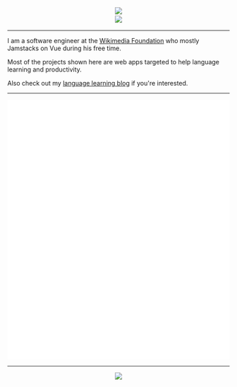<div align="center">
  <img src="https://readme-typing-svg.herokuapp.com?color=FFDA00&background=FFFFFF00&center=true&vCenter=true&lines=Hi+there+%F0%9F%91%8B" />
</div>

<div align="center">
  <img src="https://pbs.twimg.com/media/DepEIeTV4AAbkvO.jpg" />
</div>

---

I am a software engineer at the [Wikimedia Foundation](https://github.com/wikimedia) who mostly Jamstacks on Vue during his free time.

Most of the projects shown here are web apps targeted to help language learning and productivity.

Also check out my <a href="https://barelylingual.net/">language learning blog</a> if you're interested.

---

<div align="center">
<span>
  <img align="center" src="https://github.com/tchin25/github-stats/blob/master/generated/overview.svg" />
</span>
<span>
  <img align="center" src="https://github.com/tchin25/github-stats/blob/master/generated/languages.svg" />
</span>
</div>

---

<div align="center">
<img src="https://github-profile-trophy.vercel.app/?username=tchin25&rank=-C,-B&margin-w=8&theme=flat" />
</div>

